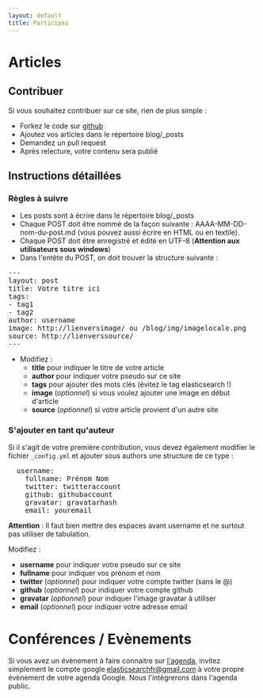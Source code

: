 ```yaml
---
layout: default
title: Participez
---
```


Articles
========

Contribuer
----------

Si vous souhaitez contribuer sur ce site, rien de plus simple :

* Forkez le code sur [github](https://github.com/elasticsearchfr/elasticsearchfr.github.com)
* Ajoutez vos articles dans le répertoire blog/_posts
* Demandez un pull request
* Après relecture, votre contenu sera publié


Instructions détaillées
-----------------------

### Règles à suivre

* Les posts sont à écrire dans le répertoire blog/_posts
* Chaque POST doit être nommé de la façon suivante : AAAA-MM-DD-nom-du-post.md (vous pouvez aussi écrire en HTML ou en textile).
* Chaque POST doit être enregistré et édité en UTF-8 (**Attention aux utilisateurs sous windows**)
* Dans l'entête du POST, on doit trouver la structure suivante :

<pre>
---
layout: post
title: Votre titre ici
tags:
- tag1
- tag2
author: username
image: http://lienversimage/ ou /blog/img/imagelocale.png
source: http://lienverssource/
---
</pre>

* Modifiez :
  * **title** pour indiquer le titre de votre article
  * **author** pour indiquer votre pseudo sur ce site
  * **tags** pour ajouter des mots clés (évitez le tag elasticsearch !)
  * **image** (*optionnel*) si vous voulez ajouter une image en début d'article
  * **source** (*optionnel*) si votre article provient d'un autre site

### S'ajouter en tant qu'auteur

Si il s'agit de votre première contribution, vous devez également modifier le fichier `_config.yml` et ajouter sous authors une
structure de ce type :

<pre>
  username:
    fullname: Prénom Nom
    twitter: twitteraccount
    github: githubaccount
    gravatar: gravatarhash
    email: youremail
</pre>

**Attention** : Il faut bien mettre des espaces avant username et ne surtout pas utiliser de tabulation.

Modifiez :
* **username** pour indiquer votre pseudo sur ce site
* **fullname** pour indiquer vos prénom et nom
* **twitter** (*optionnel*) pour indiquer votre compte twitter (sans le @)
* **github** (*optionnel*) pour indiquer votre compte github
* **gravatar** (*optionnel*) pour indiquer l'image gravatar à utiliser
* **email** (*optionnel*) pour indiquer votre adresse email

Conférences / Evènements
========================

Si vous avez un évènement à faire connaitre sur [l'agenda](/agenda.html), invitez simplement le compte google [elasticsearchfr@gmail.com](elasticsearchfr@gmail.com)
à votre propre évènement de votre agenda Google. Nous l'intègrerons dans l'agenda public.